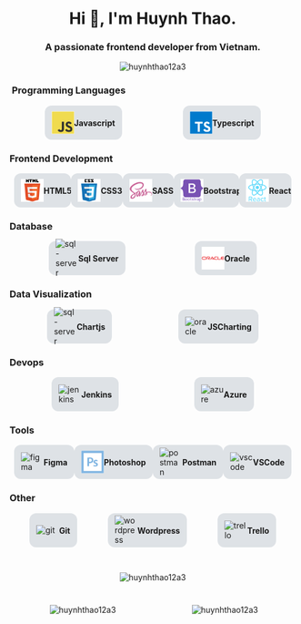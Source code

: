 <h1 align="center">Hi 👋, I'm Huynh Thao.</h1>
    <h3 align="center">A passionate frontend developer from Vietnam.</h3>

<p style="text-align:center">
      <img
        src="https://komarev.com/ghpvc/?username=huynhthao12a3&label=Profile%20views&color=0e75b6&style=flat"
        alt="huynhthao12a3"
      />
    </p>

<h3 style="margin-left: 4px" align="left">Programming Languages</h3>
    <div
      id="programming-languages"
      style="height: 60px; display:flex; margin-right: 8px; margin-left: 8px; justify-content: space-around"
    >
      <div
        style="opacity: 1; border-radius: 12px; background-color: #dee2e6; padding-right: 12px; padding-left: 12px; padding-top: 16px; padding-bottom: 16px; display: flex; justify-content: between; align-items:center"
      >
        <img
          src="https://raw.githubusercontent.com/devicons/devicon/master/icons/javascript/javascript-original.svg"
          alt="javascript"
          width="40px"
          class=""
        />
        <h4 class="text-center fw-light ps-3 m-0">Javascript</h4>
      </div>

<div
        style="
          opacity: 1; border-radius: 12px; background-color: #dee2e6; padding-right: 12px; padding-left: 12px; padding-top: 16px; padding-bottom: 16px; display: flex; justify-content: between; align-items:center
        "
      >
        <img
          src="https://raw.githubusercontent.com/devicons/devicon/master/icons/typescript/typescript-original.svg"
          alt="typescript"
          width="40px"
          class=""
        />
        <h4 class="text-center fw-light ps-3 m-0">Typescript</h4>
      </div>
    </div>

<h3 class="mt-5 ms-1" align="left">Frontend Development</h3>
    <div
      id="frontend-development"
      style="height: 60px; display:flex; margin-right: 8px; margin-left: 8px; justify-content: space-around"
    >
      <div
        style="
          opacity: 1; border-radius: 12px; background-color: #dee2e6; padding-right: 12px; padding-left: 12px; padding-top: 16px; padding-bottom: 16px; display: flex; justify-content: between; align-items:center
        "
      >
        <img
          src="https://raw.githubusercontent.com/devicons/devicon/master/icons/html5/html5-original-wordmark.svg"
          alt="html5"
          width="40px"
          class=""
        />
        <h4 class="text-center fw-light ps-3 m-0">HTML5</h4>
      </div>

<div
        style="
          opacity: 1; border-radius: 12px; background-color: #dee2e6; padding-right: 12px; padding-left: 12px; padding-top: 16px; padding-bottom: 16px; display: flex; justify-content: between; align-items:center
        "
      >
        <img
          src="https://raw.githubusercontent.com/devicons/devicon/master/icons/css3/css3-original-wordmark.svg"
          alt="css3"
          width="40px"
          class=""
        />
        <h4 class="text-center fw-light ps-3 m-0">CSS3</h4>
      </div>

<div
        style="
         opacity: 1; border-radius: 12px; background-color: #dee2e6; padding-right: 12px; padding-left: 12px; padding-top: 16px; padding-bottom: 16px; display: flex; justify-content: between; align-items:center
        "
      >
        <img
          src="https://raw.githubusercontent.com/devicons/devicon/master/icons/sass/sass-original.svg"
          alt="sass"
          width="40px"
          class=""
        />
        <h4 class="text-center fw-light ps-3 m-0">SASS</h4>
      </div>

<div
        style="
          opacity: 1; border-radius: 12px; background-color: #dee2e6; padding-right: 12px; padding-left: 12px; padding-top: 16px; padding-bottom: 16px; display: flex; justify-content: between; align-items:center
        "
      >
        <img
          src="https://raw.githubusercontent.com/devicons/devicon/master/icons/bootstrap/bootstrap-plain-wordmark.svg"
          alt="bootstrap"
          width="40px"
          class=""
        />
        <h4 class="text-center fw-light ps-3 m-0">Bootstrap</h4>
      </div>

<div
        style="
          opacity: 1; border-radius: 12px; background-color: #dee2e6; padding-right: 12px; padding-left: 12px; padding-top: 16px; padding-bottom: 16px; display: flex; justify-content: between; align-items:center
        "
      >
        <img
          src="https://raw.githubusercontent.com/devicons/devicon/master/icons/react/react-original-wordmark.svg"
          alt="reactjs"
          width="40px"
          class=""
        />
        <h4 class="text-center fw-light ps-3 m-0">React</h4>
      </div>
    </div>

<h3 class="mt-5 ms-1" align="left">Database</h3>
    <div
      id="database"
      style="height: 60px; display:flex; margin-right: 8px; margin-left: 8px; justify-content: space-around"
    >
      <div
        style="
          opacity: 1; border-radius: 12px; background-color: #dee2e6; padding-right: 12px; padding-left: 12px; padding-top: 16px; padding-bottom: 16px; display: flex; justify-content: between; align-items:center
        "
      >
        <img
          src="https://www.svgrepo.com/show/303229/microsoft-sql-server-logo.svg"
          alt="sql-server"
          width="40px"
          class=""
        />
        <h4 class="text-center fw-light ps-3 m-0">Sql Server</h4>
      </div>

<div
        style="
          opacity: 1; border-radius: 12px; background-color: #dee2e6; padding-right: 12px; padding-left: 12px; padding-top: 16px; padding-bottom: 16px; display: flex; justify-content: between; align-items:center
        "
      >
        <img
          src="https://raw.githubusercontent.com/devicons/devicon/master/icons/oracle/oracle-original.svg"
          alt="oracle"
          width="40px"
          class=""
        />
        <h4 class="text-center fw-light ps-3 m-0">Oracle</h4>
      </div>
    </div>

<h3 class="mt-5 ms-1" align="left">Data Visualization</h3>
    <div
      id="data-visualization"
      style="height: 60px; display:flex; margin-right: 8px; margin-left: 8px; justify-content: space-around"
    >
      <div
        style="
          opacity: 1; border-radius: 12px; background-color: #dee2e6; padding-right: 12px; padding-left: 12px; padding-top: 16px; padding-bottom: 16px; display: flex; justify-content: between; align-items:center
        "
      >
        <img
          src="https://www.chartjs.org/media/logo-title.svg"
          alt="sql-server"
          width="40px"
          class=""
        />
        <h4 class="text-center fw-light ps-3 m-0">Chartjs</h4>
      </div>

<div
        style="
          opacity: 1; border-radius: 12px; background-color: #dee2e6; padding-right: 12px; padding-left: 12px; padding-top: 16px; padding-bottom: 16px; display: flex; justify-content: between; align-items:center
        "
      >
        <img
          src="https://jscharting.com/static/img/logo.svg"
          alt="oracle"
          width="40px"
          class=""
        />
        <h4 class="text-center fw-light ps-3 m-0">JSCharting</h4>
      </div>
    </div>

<h3 class="mt-5 ms-1" align="left">Devops</h3>
    <div
      id="devops"
      style="height: 60px; display:flex; margin-right: 8px; margin-left: 8px; justify-content: space-around"
    >
      <div
        style="
          opacity: 1; border-radius: 12px; background-color: #dee2e6; padding-right: 12px; padding-left: 12px; padding-top: 16px; padding-bottom: 16px; display: flex; justify-content: between; align-items:center
        "
      >
        <img
          src="https://www.vectorlogo.zone/logos/jenkins/jenkins-icon.svg"
          alt="jenkins"
          width="40px"
          class=""
        />
        <h4 class="text-center fw-light ps-3 m-0">Jenkins</h4>
      </div>

<div
        style="
          opacity: 1; border-radius: 12px; background-color: #dee2e6; padding-right: 12px; padding-left: 12px; padding-top: 16px; padding-bottom: 16px; display: flex; justify-content: between; align-items:center
        "
      >
        <img
          src="https://www.vectorlogo.zone/logos/microsoft_azure/microsoft_azure-icon.svg"
          alt="azure"
          width="40px"
          class=""
        />
        <h4 class="text-center fw-light ps-3 m-0">Azure</h4>
      </div>
    </div>

<h3 class="mt-5 ms-1" align="left">Tools</h3>
    <div
      id="tools"
      style="height: 60px; display:flex; margin-right: 8px; margin-left: 8px; justify-content: space-around"
    >
      <div
        style="
          opacity: 1; border-radius: 12px; background-color: #dee2e6; padding-right: 12px; padding-left: 12px; padding-top: 16px; padding-bottom: 16px; display: flex; justify-content: between; align-items:center
        "
      >
        <img
          src="https://www.vectorlogo.zone/logos/figma/figma-icon.svg"
          alt="figma"
          width="40px"
          class=""
        />
        <h4 class="text-center fw-light ps-3 m-0">Figma</h4>
      </div>

<div
        style="
          opacity: 1; border-radius: 12px; background-color: #dee2e6; padding-right: 12px; padding-left: 12px; padding-top: 16px; padding-bottom: 16px; display: flex; justify-content: between; align-items:center
        "
      >
        <img
          src="https://raw.githubusercontent.com/devicons/devicon/master/icons/photoshop/photoshop-line.svg"
          alt="photoshop"
          width="40px"
          class=""
        />
        <h4 class="text-center fw-light ps-3 m-0">Photoshop</h4>
      </div>

<div
        style="
          opacity: 1; border-radius: 12px; background-color: #dee2e6; padding-right: 12px; padding-left: 12px; padding-top: 16px; padding-bottom: 16px; display: flex; justify-content: between; align-items:center
        "
      >
        <img
          src="https://www.vectorlogo.zone/logos/getpostman/getpostman-icon.svg"
          alt="postman"
          width="40px"
          class=""
        />
        <h4 class="text-center fw-light ps-3 m-0">Postman</h4>
      </div>

<div
        style="
          opacity: 1; border-radius: 12px; background-color: #dee2e6; padding-right: 12px; padding-left: 12px; padding-top: 16px; padding-bottom: 16px; display: flex; justify-content: between; align-items:center
        "
      >
        <img
          src="https://www.vectorlogo.zone/logos/visualstudio_code/visualstudio_code-icon.svg"
          alt="vscode"
          width="40px"
          class=""
        />
        <h4 class="text-center fw-light ps-3 m-0">VSCode</h4>
      </div>
    </div>

<h3 class="mt-5 ms-1" align="left">Other</h3>
    <div
      id="other"
      style="height: 60px; display:flex; margin-right: 8px; margin-left: 8px; justify-content: space-around"
    >
      <div
        style="
          opacity: 1; border-radius: 12px; background-color: #dee2e6; padding-right: 12px; padding-left: 12px; padding-top: 16px; padding-bottom: 16px; display: flex; justify-content: between; align-items:center
        "
      >
        <img
          src="https://www.vectorlogo.zone/logos/git-scm/git-scm-icon.svg"
          alt="git"
          width="40px"
          class=""
        />
        <h4 class="text-center fw-light ps-3 m-0">Git</h4>
      </div>

<div
        style="
          opacity: 1; border-radius: 12px; background-color: #dee2e6; padding-right: 12px; padding-left: 12px; padding-top: 16px; padding-bottom: 16px; display: flex; justify-content: between; align-items:center
        "
      >
        <img
          src="https://www.vectorlogo.zone/logos/wordpress/wordpress-icon.svg"
          alt="wordpress"
          width="40px"
          class=""
        />
        <h4 class="text-center fw-light ps-3 m-0">Wordpress</h4>
      </div>

<div
        style="
          opacity: 1; border-radius: 12px; background-color: #dee2e6; padding-right: 12px; padding-left: 12px; padding-top: 16px; padding-bottom: 16px; display: flex; justify-content: between; align-items:center
        "
      >
        <img
          src="https://www.vectorlogo.zone/logos/trello/trello-icon.svg"
          alt="trello"
          width="40px"
          class=""
        />
        <h4 class="text-center fw-light ps-3 m-0">Trello</h4>
      </div>
    </div>

<div style="display:flex; justify-content: center; margin-top: 30px">
      <p>
        <img
          src="https://github-readme-stats.vercel.app/api/top-langs?username=huynhthao12a3&show_icons=true&locale=en&layout=compact"
          alt="huynhthao12a3"
        />
      </p>
    </div>

<div style="display:flex; justify-content: space-around; margin-top: 12px">
      <p>
        &nbsp;<img
          src="https://github-readme-stats.vercel.app/api?username=huynhthao12a3&show_icons=true&locale=en"
          alt="huynhthao12a3"
        />
      </p>
      <p>
        <img
          src="https://github-readme-streak-stats.herokuapp.com/?user=huynhthao12a3&"
          alt="huynhthao12a3"
        />
      </p>
    </div>
